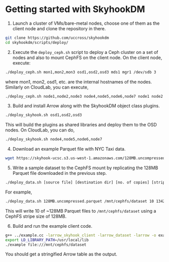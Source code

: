 # Getting started with SkyhookDM

1. Launch a cluster of VMs/bare-metal nodes, choose one of them as the client node and clone the repository in there.
```bash
git clone https://github.com/uccross/skyhookdm
cd skyhookdm/scripts/deploy/
```

2. Execute the `deploy_ceph.sh` script to deploy a Ceph cluster on a set of nodes and also to mount CephFS on the client node. On the client node, execute:

```bash
./deploy_ceph.sh mon1,mon2,mon3 osd1,osd2,osd3 mds1 mgr1 /dev/sdb 3
```
where mon1, mon2, osd1, etc. are the internal hostnames of the nodes. Similarly on CloudLab, you can execute,

```bash
./deploy_ceph.sh node1,node2,node3 node4,node5,node6,node7 node1 node2 /dev/nvme0n1p4 3
```

3. Build and install Arrow along with the SkyhookDM object class plugins.

```bash
./deploy_skyhook.sh osd1,osd2,osd3
```
This will build the plugins as shared libraries and deploy them to the OSD nodes. On CloudLab, you can do,

```bash
./deploy_skyhook.sh node4,node5,node6,node7
```

4. Download an example Parquet file with NYC Taxi data.
```bash
wget https://skyhook-ucsc.s3.us-west-1.amazonaws.com/128MB.uncompressed.parquet
```

5. Write a sample dataset to the CephFS mount by replicating the 128MB Parquet file downloaded in the previous step.

```bash
./deploy_data.sh [source file] [destination dir] [no. of copies] [stripe unit]
```

For example,
```bash
./deploy_data.sh 128MB.uncompressed.parquet /mnt/cephfs/dataset 10 134217728
```

This will write 10 of ~128MB Parquet files to `/mnt/cephfs/dataset` using a CephFS stripe size of 128MB. 

6. Build and run the example client code.
```bash
g++ ../example.cc -larrow_skyhook_client -larrow_dataset -larrow -o example
export LD_LIBRARY_PATH=/usr/local/lib
./example file:///mnt/cephfs/dataset
```

You should get a stringified Arrow table as the output.
